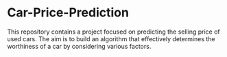 # Car-Price-Prediction
This repository contains a project focused on predicting the selling price of used cars. The aim is to build an algorithm that effectively determines the worthiness of a car by considering various factors. 
